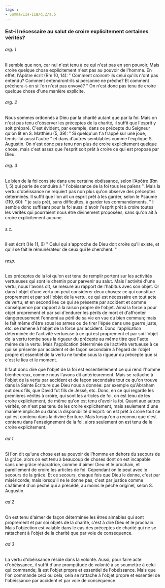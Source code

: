 ```yaml
---
tags : 
- Summa/IIa-IIæ/q.2/a.5
---
```


### Est-il nécessaire au salut de croire explicitement certaines vérités?

###### arg. 1
Il semble que non, car nul n'est tenu à ce qui n'est pas en son pouvoir. Mais croire quelque chose explicitement n'est pas au pouvoir de l'homme. En effet, l'Apôtre écrit (Rm 10, 14): " Comment croiront-ils celui qu'ils n'ont pas entendu? Comment entendront-ils si personne ne prêche? Et comment prêchera-t-on si l'on n'est pas envoyé? " On n'est donc pas tenu de croire quelque chose d'une manière explicite. 

###### arg. 2
Nous sommes ordonnés à Dieu par la charité autant que par la foi. Mais on n'est pas tenu d'observer les préceptes de la charité, il suffit que l'esprit y soit préparé. C'est évident, par exemple, dans ce précepte du Seigneur qu'on lit en S. Matthieu (5, 39): " Si quelqu'un t'a frappé sur une joue, tends-lui aussi l'autre " et dans d'autres semblables comme l'explique S. Augustin. On n'est donc pas tenu non plus de croire explicitement quelque chose, mais c'est assez que l'esprit soit prêt à croire ce qui est proposé par Dieu. 

###### arg. 3
Le bien de la foi consiste dans une certaine obéissance, selon l'Apôtre (Rm 1, 5) qui parle de conduire à " l'obéissance de la foi tous les païens ". Mais la vertu d'obéissance ne requiert pas non plus qu'on observe des préceptes déterminés. Il suffit que l'on ait un esprit prêt à les garder, selon le Psaume (119, 60): " je suis prêt, sans difficultés, à garder tes commandements. " Il semble donc suffisant pour la foi aussi d'avoir l'esprit prêt à croire toutes les vérités qui pourraient nous être divinement proposées, sans qu'on ait à croire explicitement aucune. 

###### s.c.
il est écrit (He 11, 6) " Celui qui s'approche de Dieu doit croire qu'il existe, et qu'il se fait le rémunérateur de ceux qui le cherchent. " 

###### resp.
Les préceptes de la loi qu'on est tenu de remplir portent sur les activités vertueuses qui sont le chemin pour parvenir au salut. Mais l'activité d'une vertu, nous l'avons dit, se mesure au rapport de l'habitus avec son objet. Or dans l'objet d'une vertu on peut considérer deux choses: ce qui constitue proprement et par soi l'objet de la vertu, ce qui est nécessaire en tout acte de vertu; et en second lieu ce qui se présente par accident et comme conséquence par rapport à la raison propre de l'objet. Ainsi la force a pour objet proprement et par soi d'endurer les périls de mort et d'affronter dangereusement l'ennemi au péril de sa vie en vue du bien commun; mais le fait même d'être sous les armes ou de tirer l'épée dans une guerre juste, etc. se ramène à l'objet de la force par accident. Donc l'application déterminée de l'activité vertueuse à ce qui est proprement et par soi l'objet de la vertu tombe sous la rigueur du précepte au même titre que l'acte même de la vertu. Mais l'application déterminée de l’activité vertueuse à ce qui se présente par accident et de façon secondaire à l'égard de l'objet propre et essentiel de la vertu ne tombe sous la rigueur du précepte que si c'est le lieu et le moment. 

Il faut donc dire que l'objet de la foi est essentiellement ce qui rend l'homme bienheureux, comme nous l'avons dit antérieurement. Mais se rattache à l'objet de la vertu par accident et de façon secondaire tout ce qu'on trouve dans la Sainte Écriture que Dieu nous a donnée: par exemple qu'Abraham eut deux fils, que David fut fils de Jessé, etc. Donc, en ce qui regarde les premières vérités à croire, qui sont les articles de foi, on est tenu de les croire explicitement, de même qu'on est tenu d'avoir la foi. Quant aux autres vérités, on n'est pas tenu de les croire explicitement, mais seulement d'une manière implicite ou dans la disponibilité d'esprit: on est prêt à croire tout ce qui est contenu dans la divine Écriture. Mais lorsqu'on a reconnu que c'est contenu dans l'enseignement de la foi, alors seulement on est tenu de le croire explicitement. 

###### ad 1
Si l'on dit qu'une chose est au pouvoir de l'homme en dehors du secours de la grâce, alors on est tenu à beaucoup de choses dont on est incapable sans une grâce réparatrice, comme d'aimer Dieu et le prochain, et pareillement de croire les articles de foi. Cependant on le peut avec le secours de la grâce. Et ce secours, chaque fois que Dieu le donne, c'est par miséricorde; mais lorsqu'il ne le donne pas, c'est par justice comme châtiment d'un péché qui a précédé, au moins le péché originel, selon S. Augustin. 

###### ad 2
On est tenu d'aimer de façon déterminée les êtres aimables qui sont proprement et par soi objets de la charité, c'est à dire Dieu et le prochain. Mais l'objection est valable dans le cas des préceptes de charité qui ne se rattachent à l'objet de la charité que par voie de conséquence. 

###### ad 3
La vertu d'obéissance réside dans la volonté. Aussi, pour faire acte d'obéissance, il suffit d'une promptitude de volonté à se soumettre à celui qui commande; là est l'objet propre et essentiel de l'obéissance. Mais que l'on commande ceci ou cela, cela se rattache à l'objet propre et essentiel de l'obéissance par accident et par voie de conséquence. 

